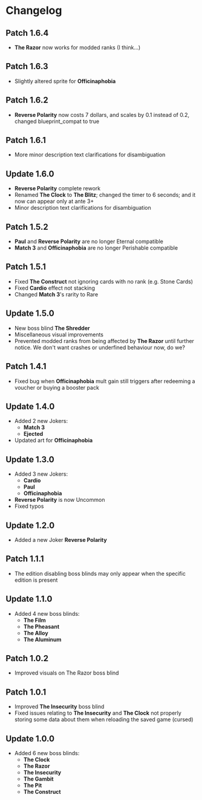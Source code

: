 # Changelog

## Patch 1.6.4
* **The Razor** now works for modded ranks (I think...)

## Patch 1.6.3
* Slightly altered sprite for **Officinaphobia**

## Patch 1.6.2
* **Reverse Polarity** now costs 7 dollars, and scales by 0.1 instead of 0.2, changed blueprint_compat to true

## Patch 1.6.1
* More minor description text clarifications for disambiguation

## Update 1.6.0
* **Reverse Polarity** complete rework
* Renamed **The Clock** to **The Blitz**; changed the timer to 6 seconds; and it now can appear only at ante 3+
* Minor description text clarifications for disambiguation

## Patch 1.5.2
* **Paul** and **Reverse Polarity** are no longer Eternal compatible
* **Match 3** and **Officinaphobia** are no longer Perishable compatible

## Patch 1.5.1
* Fixed **The Construct** not ignoring cards with no rank (e.g. Stone Cards)
* Fixed **Cardio** effect not stacking
* Changed **Match 3**'s rarity to Rare

## Update 1.5.0
* New boss blind **The Shredder**
* Miscellaneous visual improvements
* Prevented modded ranks from being affected by **The Razor** until further notice. We don't want crashes or underfined behaviour now, do we?

## Patch 1.4.1
* Fixed bug when **Officinaphobia** mult gain still triggers after redeeming a voucher or buying a booster pack

## Update 1.4.0
* Added 2 new Jokers:
    * **Match 3**
    * **Ejected**
* Updated art for **Officinaphobia**

## Update 1.3.0
* Added 3 new Jokers:
    * **Cardio**
    * **Paul**
    * **Officinaphobia**
* **Reverse Polarity** is now Uncommon
* Fixed typos

## Update 1.2.0
* Added a new Joker **Reverse Polarity**

## Patch 1.1.1
* The edition disabling boss blinds may only appear when the specific edition is present

## Update 1.1.0
* Added 4 new boss blinds:
    * **The Film**
    * **The Pheasant**
    * **The Alloy**
    * **The Aluminum**

## Patch 1.0.2
* Improved visuals on The Razor boss blind

## Patch 1.0.1
* Improved **The Insecurity** boss blind
* Fixed issues relating to **The Insecurity** and **The Clock** not properly storing some data about them when reloading the saved game (cursed)

## Update 1.0.0
* Added 6 new boss blinds:
    * **The Clock**
    * **The Razor**
    * **The Insecurity**
    * **The Gambit**
    * **The Pit**
    * **The Construct**